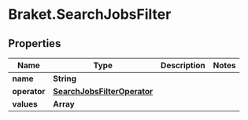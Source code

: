 # Braket.SearchJobsFilter

## Properties

Name | Type | Description | Notes
------------ | ------------- | ------------- | -------------
**name** | **String** |  | 
**operator** | [**SearchJobsFilterOperator**](SearchJobsFilterOperator.md) |  | 
**values** | **Array** |  | 


